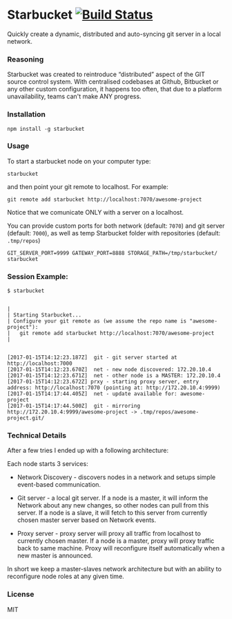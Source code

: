 Starbucket [![Build Status](https://travis-ci.org/kubenstein/starbucket.png?branch=master)](https://travis-ci.org/kubenstein/starbucket)
=============

Quickly create a dynamic, distributed and auto-syncing git server in a local network.


### Reasoning

Starbucket was created to reintroduce “distributed” aspect of the GIT source control system. With centralised codebases at Github, Bitbucket or any other custom configuration, it happens too often, that due to a platform unavailability, teams can't make ANY progress.


### Installation

```
npm install -g starbucket
```


### Usage

To start a starbucket node on your computer type:

```
starbucket
```

and then point your git remote to localhost. For example:

`git remote add starbucket http://localhost:7070/awesome-project`

Notice that we comunicate ONLY with a server on a localhost.


You can provide custom ports for both network (default: `7070`) and git server (default: `7000`), as well as temp Starbucket folder with repositories (default: `.tmp/repos`)

```
GIT_SERVER_PORT=9999 GATEWAY_PORT=8888 STORAGE_PATH=/tmp/starbucket/ starbucket
```


### Session Example:

```
$ starbucket


|
| Starting Starbucket...
| Configure your git remote as (we assume the repo name is "awesome-project"):
|   git remote add starbucket http://localhost:7070/awesome-project
|


[2017-01-15T14:12:23.187Z]  git - git server started at http://localhost:7000
[2017-01-15T14:12:23.670Z]  net - new node discovered: 172.20.10.4
[2017-01-15T14:12:23.671Z]  net - other node is a MASTER: 172.20.10.4
[2017-01-15T14:12:23.672Z] prxy - starting proxy server, entry address: http://localhost:7070 (pointing at: http://172.20.10.4:9999)
[2017-01-15T14:17:44.405Z]  net - update available for: awesome-project
[2017-01-15T14:17:44.500Z]  git - mirroring http://172.20.10.4:9999/awesome-project -> .tmp/repos/awesome-project.git/
```


### Technical Details

After a few tries I ended up with a following architecture:

Each node starts 3 services:

- Network Discovery - discovers nodes in a network and setups simple event-based communication.

- Git server - a local git server. If a node is a master, it will inform the  Network about any new changes, so other nodes can pull from this server. If a node is a slave, it will fetch to this server from currently chosen master server based on Network events.

- Proxy server - proxy server will proxy all traffic from localhost to currently chosen master. If a node is a master, proxy will proxy traffic back to same machine. Proxy will reconfigure itself automatically when a new master is announced.

In short we keep a master-slaves network architecture but with an ability to reconfigure node roles at any given time.


### License
MIT
